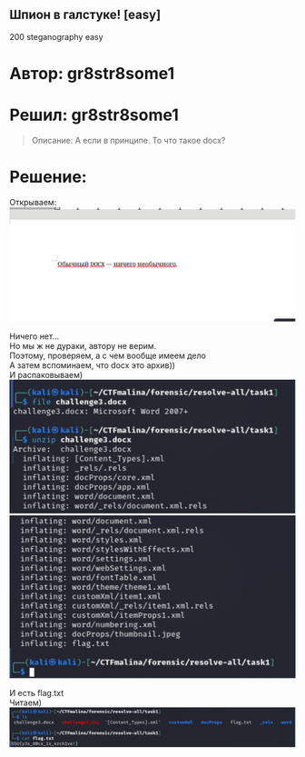 ## Шпион в галстуке! [easy]
200
steganography easy

# Автор: gr8str8some1
# Решил: gr8str8some1

> Описание: А если в принципе. То что такое docx?

# Решение:
Открываем:<br>
![img.png](images/img.png)

Ничего нет...<br>
Но мы ж не дураки, автору не верим.<br>
Поэтому, проверяем, а с чем вообще имеем дело<br>
А затем вспоминаем, что docx это архив))<br>
И распаковываем)<br>
![img_1.png](images/img_1.png)
![img_2.png](images/img_2.png)

И есть flag.txt<br>
Читаем)<br>
![img_3.png](images/img_3.png)
